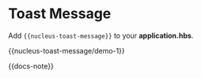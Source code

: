 

# Toast Message

Add `{{nucleus-toast-message}}` to your __application.hbs__.

{{nucleus-toast-message/demo-1}}

{{docs-note}}
